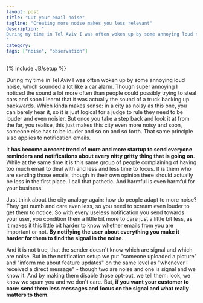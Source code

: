 ```yaml
---
layout: post
title: "Cut your email noise"
tagline: "Creating more noise makes you less relevant"
description: "
During my time in Tel Aviv I was often woken up by some annoying loud noise, which sounded a lot like a car alarm. Though super annoying I noticed the sound a lot more often than people could possibly trying to steal cars and soon I learnt that it was actually the sound of a truck backing up backwards. Which kinda makes sense: in a city as noisy as this one, you can barely hear it, so it is just logical for a judge to rule they need to be louder and even noisier. But once you take a step back and look it at from the far, you realise, this just makes this city even more noisy and soon, someone else has to be louder and so on and so forth. That same principle also applies to notification emails.
"
category: 
tags: ["noise", "observation"]
---
```

{% include JB/setup %}

During my time in Tel Aviv I was often woken up by some annoying loud noise, which sounded a lot like a car alarm. Though super annoying I noticed the sound a lot more often than people could possibly trying to steal cars and soon I learnt that it was actually the sound of a truck backing up backwards. Which kinda makes sense: in a city as noisy as this one, you can barely hear it, so it is just logical for a judge to rule they need to be louder and even noisier. But once you take a step back and look it at from the far, you realise, this just makes this city even more noisy and soon, someone else has to be louder and so on and so forth. That same principle also applies to notification emails.

It **has become a recent trend of more and more startup to send everyone reminders and notifications about every nitty gritty thing that is going on**. While at the same time it is this same group of people complaining of having too much email to deal with and less and less time to focus. It is them who are sending those emails, though in their own opinion there should actually be less in the first place. I call that pathetic. And harmful is even harmful for your business.

Just think about the city analogy again: how do people adapt to more noise? They get numb and care even less, so you need to scream even louder to get them to notice. So with every useless notification you send towards your user, you condition them a little bit more to care just a little bit less, as it makes it this little bit harder to know whether emails from you are important or not. **By notifying the user about everything you make it harder for them to find the signal in the noise**.

And it is not true, that the sender doesn't know which are signal and which are noise. But in the notification setup we put "someone uploaded a picture" and "inform me about feature updates" on the same level as "whenever I received a direct message" - though two are noise and one is signal and we know it. And by making them disable those opt-out, we tell them: look, we know we spam you and we don't care. But, **if you want your customer to care: send them less messages and focus on the signal and what really matters to them**.
